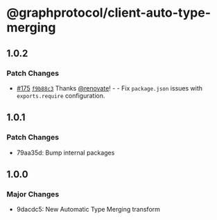 # @graphprotocol/client-auto-type-merging

## 1.0.2

### Patch Changes

- [#175](https://github.com/graphprotocol/graph-client/pull/175) [`f9b88c3`](https://github.com/graphprotocol/graph-client/commit/f9b88c34b0840ecf88a619f8df25dca2d06e0ac8) Thanks [@renovate](https://github.com/apps/renovate)! - - Fix `package.json` issues with `exports.require` configuration.

## 1.0.1

### Patch Changes

- 79aa35d: Bump internal packages

## 1.0.0

### Major Changes

- 9dacdc5: New Automatic Type Merging transform
